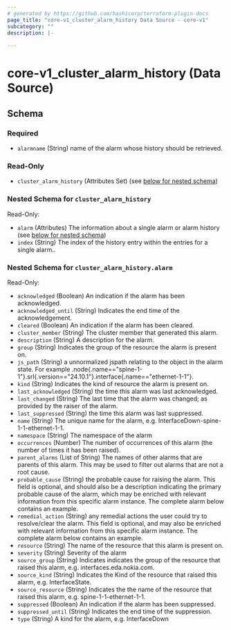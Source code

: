 ```yaml
---
# generated by https://github.com/hashicorp/terraform-plugin-docs
page_title: "core-v1_cluster_alarm_history Data Source - core-v1"
subcategory: ""
description: |-
  
---
```


# core-v1_cluster_alarm_history (Data Source)





<!-- schema generated by tfplugindocs -->
## Schema

### Required

- `alarmname` (String) name of the alarm whose history should be retrieved.

### Read-Only

- `cluster_alarm_history` (Attributes Set) (see [below for nested schema](#nestedatt--cluster_alarm_history))

<a id="nestedatt--cluster_alarm_history"></a>
### Nested Schema for `cluster_alarm_history`

Read-Only:

- `alarm` (Attributes) The information about a single alarm or alarm history (see [below for nested schema](#nestedatt--cluster_alarm_history--alarm))
- `index` (String) The index of the history entry within the entries for a single alarm..

<a id="nestedatt--cluster_alarm_history--alarm"></a>
### Nested Schema for `cluster_alarm_history.alarm`

Read-Only:

- `acknowledged` (Boolean) An indication if the alarm has been acknowledged.
- `acknowledged_until` (String) Indicates the end time of the acknowledgement.
- `cleared` (Boolean) An indication if the alarm has been cleared.
- `cluster_member` (String) The cluster member that generated this alarm.
- `description` (String) A description for the alarm.
- `group` (String) Indicates the group of the resource the alarm is present on.
- `js_path` (String) a unnormalized jspath relating to the object in the alarm state. For
example
.node{.name=="spine-1-1"}.srl{.version=="24.10.1"}.interface{.name=="ethernet-1-1"}.
- `kind` (String) Indicates the kind of resource the alarm is present on.
- `last_acknowledged` (String) the time this alarm was last acknowledged.
- `last_changed` (String) The last time that the alarm was changed; as provided by the raiser of the alarm.
- `last_suppressed` (String) the time this alarm was last suppressed.
- `name` (String) The unique name for the alarm, e.g. InterfaceDown-spine-1-1-ethernet-1-1.
- `namespace` (String) The namespace of the alarm
- `occurrences` (Number) The number of occurrences of this alarm (the number of times it has been raised).
- `parent_alarms` (List of String) The names of other alarms that are parents of this alarm. This may be used to
filter out alarms that are not a root cause.
- `probable_cause` (String) the probable cause for raising the alarm. This field is optional, and
should also be a description indicating the primary probable cause of the
alarm, which may be enriched with relevant information from this specific
alarm instance. The complete alarm below contains an example.
- `remedial_action` (String) any remedial actions the user could try to resolve/clear the alarm. This
field is optional, and may also be enriched with relevant information
from this specific alarm instance. The complete alarm below contains an
example.
- `resource` (String) The name of the resource that this alarm is present on.
- `severity` (String) Severity of the alarm
- `source_group` (String) Indicates indicates the group of the resource that raised this alarm, e.g. interfaces.eda.nokia.com.
- `source_kind` (String) Indicates the Kind of the resource that raised this alarm, e.g. InterfaceState.
- `source_resource` (String) Indicates the the name of the resource that raised this alarm, e.g. spine-1-1-ethernet-1-1.
- `suppressed` (Boolean) An indication if the alarm has been suppressed.
- `suppressed_until` (String) Indicates the end time of the suppression.
- `type` (String) A kind for the alarm, e.g. InterfaceDown
